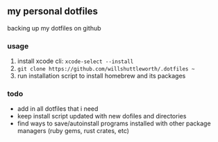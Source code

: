 ## my personal dotfiles

backing up my dotfiles on github

### usage

1. install xcode cli: `xcode-select --install`
2. `git clone https://github.com/willshuttleworth/.dotfiles ~`
3. run installation script to install homebrew and its packages 

### todo

* add in all dotfiles that i need
* keep install script updated with new dofiles and directories
* find ways to save/autoinstall programs installed with other package managers (ruby gems, rust crates, etc)
